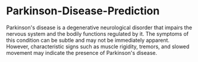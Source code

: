 # Parkinson-Disease-Prediction
Parkinson's disease is a degenerative neurological disorder that impairs the nervous system and the bodily functions regulated by it. The symptoms of this condition can be subtle and may not be immediately apparent. However, characteristic signs such as muscle rigidity, tremors, and slowed movement may indicate the presence of Parkinson's disease.
